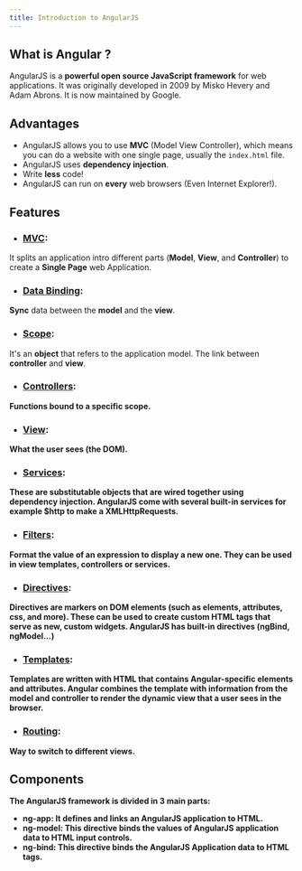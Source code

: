 ```yaml
---
title: Introduction to AngularJS
---
```

## What is Angular ?

AngularJS is a <b>powerful open source JavaScript framework</b> for web applications. It was originally developed in 2009 by Misko Hevery and Adam Abrons. It is now maintained by Google.

## Advantages

- AngularJS allows you to use <b>MVC</b> (Model View Controller), which means you can do a website with one single page, usually the <code>index.html</code> file.
- AngularJS uses <b>dependency injection</b>.
- Write <b>less</b> code!
- AngularJS can run on <b>every</b> web browsers (Even Internet Explorer!).

## Features

- ### <u>MVC</u>:
It splits an application intro different parts (<b>Model</b>, <b>View</b>, and <b>Controller</b>) to create a <b>Single Page</b> web Application.
- ### <u>Data Binding</u>:
<b>Sync</b> data between the <b>model</b> and the <b>view</b>.
- ### <u>Scope</u>:
It's an <b>object</b> that refers to the application model. The link between <b>controller</b> and <b>view</b>.
- ### <b><u>Controllers</u>:
Functions bound to a specific <b>scope<b>.
- ### <u>View</u>:
What the user <b>sees</b> (the DOM).
- ### <u>Services</u>:
These are substitutable objects that are wired together using <b>dependency injection</b>. AngularJS come with <b>several built-in services</b> for example $http to make a XMLHttpRequests.
- ### <u>Filters</u>:
<b>Format</b> the value of an expression to display a <b>new</b> one. They can be used in <b>view templates</b>, <b>controllers</b> or <b>services</b>.
- ### <u>Directives</u>:
Directives are <b>markers on DOM elements</b> (such as elements, attributes, css, and more). These can be used to create <b>custom HTML tags</b> that serve as new, custom widgets. AngularJS has built-in directives (ngBind, ngModel...)
- ### <u>Templates</u>:
Templates are written with <b>HTML</b> that contains Angular-specific elements and attributes. Angular combines the template with information from the <b>model</b> and <b>controller</b> to render the dynamic <b>view</b> that a user sees in the browser.
- ### <u>Routing</u>:
Way to <b>switch</b> to different <b>views</b>.

## Components

The AngularJS framework is divided in 3 main parts:

- <b>ng-app</b>: It defines and links an AngularJS application to HTML.   
- <b>ng-model</b>: This directive binds the values of AngularJS application data to HTML input controls.
- <b>ng-bind</b>: This directive binds the AngularJS Application data to HTML tags.
